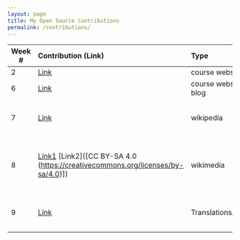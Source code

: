 ```yaml
---
layout: page
title: My Open Source Contributions
permalink: /contributions/
---
```


<!-- 
Type of the contribution should be "Wikipedia edit", "OpenStreet Map feature", "Documentation", "Course website", "Blog", 
"Browse Add-on", etc. 

The descriptioin should include a brief summary of what you did. 

Replace the first row with your contribution. 

--> 





| Week #       | Contribution (Link)  | Type  | Description | 
|---|:---|:---|:---| 
|  2   | [Link](https://github.com/joannakl/ossd_materials/pull/1)    | course website    |   I fixed a typo.    |
|  6   | [Link](https://github.com/nyu-ossd-s19/riotrah-weekly/issues/3) | course website, student's blog  | issue report  |
|  7   | [Link](https://en.wikipedia.org/w/index.php?title=Syrian_Jews&type=revision&diff=891464493&oldid=888957848) |  wikipedia | edited wikipedia page: Syrian Jews |
| 8 | [Link1](https://commons.wikimedia.org/wiki/File:SymmetryInTuscanGarden.jpg) [Link2]([CC BY-SA 4.0 (https://creativecommons.org/licenses/by-sa/4.0)]) |wikimedia|Added image content to Wikipedia page: Category:Villas in Tuscany|
| 9 | [Link](https://crowdin.com/profile/andreawaxman/activity) | Translations/documentation | Added Spanish translations for Material-UI Documentation |
